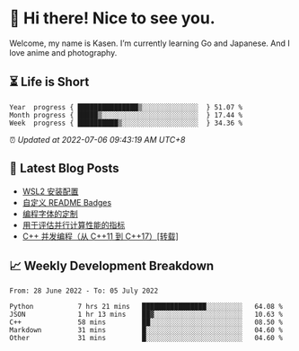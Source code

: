 <h1>👋 Hi there! Nice to see you.</h1>

Welcome, my name is Kasen. I’m currently learning Go and Japanese. And I love anime and photography.


## ⏳ Life is Short

<!-- Start of Time Progress Bar -->
``` text
Year  progress { ███████████████▒░░░░░░░░░░░░░░  } 51.07 %
Month progress { █████▒░░░░░░░░░░░░░░░░░░░░░░░░  } 17.44 %
Week  progress { ██████████▒░░░░░░░░░░░░░░░░░░░  } 34.36 %
```

⏰ *Updated at 2022-07-06 09:43:19 AM UTC+8*

<!-- End of Time Progress Bar -->

## 📝 Latest Blog Posts

<!-- BLOG-POST-LIST:START -->
- [WSL2 安装配置](https://blog.imkasen.com/wsl2-config.html)
- [自定义 README Badges](https://blog.imkasen.com/custom-readme-badges.html)
- [编程字体的定制](https://blog.imkasen.com/coding-fonts-configuration.html)
- [用于评估并行计算性能的指标](https://blog.imkasen.com/parallel-performance-metrics.html)
- [C++ 并发编程（从 C++11 到 C++17）[转载]](https://blog.imkasen.com/cpp-concurrency.html)
<!-- BLOG-POST-LIST:END -->

## 📈 Weekly Development Breakdown

<!--START_SECTION:waka-->

```text
From: 28 June 2022 - To: 05 July 2022

Python           7 hrs 21 mins   ████████████████░░░░░░░░░   64.08 %
JSON             1 hr 13 mins    ██▓░░░░░░░░░░░░░░░░░░░░░░   10.63 %
C++              58 mins         ██░░░░░░░░░░░░░░░░░░░░░░░   08.50 %
Markdown         31 mins         █░░░░░░░░░░░░░░░░░░░░░░░░   04.60 %
Other            31 mins         █░░░░░░░░░░░░░░░░░░░░░░░░   04.60 %
```

<!--END_SECTION:waka-->
